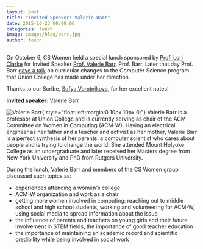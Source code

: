 ```yaml
---
layout: post
title: "Invited Speaker: Valerie Barr"
date: 2015-10-23 00:00:00
categories: lunch
image: images/blog/barr.jpg
author: tosch
---
```


On October 6, CS Women held a special lunch sponsored by [Prof. Lori Clarke](http://laser.cs.umass.edu/people/clarke.html) for Invited Speaker [Prof. Valerie Barr](http://cs.union.edu/~barrv/). Prof. Barr. Later that day Prof. Barr [gave a talk](https://www.cics.umass.edu/speakers/valerie-barr/2015/oct/6) on curricular changes to the Computer Science program that Union College has made under her direction.

Thanks to our Scribe, [Sofya Vorotnikova](https://people.cs.umass.edu/~svorotni/), for her excellent notes!
 
**Invited speaker:** Valerie Barr
 
![Valerie Barr](/images/barr.jpg){:style="float:left;margin:0 10px 10px 0;"} Valerie Barr is a professor at Union College and is currently serving as chair of the ACM Committee on Women in Computing (ACM-W). Having an electrical engineer as her father and a teacher and activist as her mother, Valerie Barr is a perfect synthesis of her parents: a computer scientist who cares about people and is trying to change the world. She attended Mount Holyoke College as an undergraduate and later received her Masters degree from New York University and PhD from Rutgers University.
 
During the lunch, Valerie Barr and members of the CS Women group discussed such topics as:

 -   experiences attending a women's college
 -   ACM-W organization and work as a chair
 -   getting more women involved in computing: reaching out to middle school and high school students, working and volunteering for ACM-W, using social media to spread information about the issue
 -   the influence of parents and teachers on young girls and their future involvement in STEM fields, the importance of good teacher education
 -   the importance of maintaining an academic record and scientific credibility while being involved in social work
